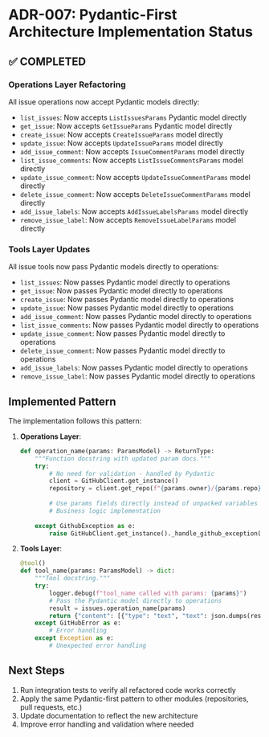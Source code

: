 # ADR-007: Pydantic-First Architecture Implementation Status

## ✅ COMPLETED

### Operations Layer Refactoring
All issue operations now accept Pydantic models directly:
- `list_issues`: Now accepts `ListIssuesParams` Pydantic model directly
- `get_issue`: Now accepts `GetIssueParams` Pydantic model directly
- `create_issue`: Now accepts `CreateIssueParams` model directly
- `update_issue`: Now accepts `UpdateIssueParams` model directly
- `add_issue_comment`: Now accepts `IssueCommentParams` model directly
- `list_issue_comments`: Now accepts `ListIssueCommentsParams` model directly
- `update_issue_comment`: Now accepts `UpdateIssueCommentParams` model directly
- `delete_issue_comment`: Now accepts `DeleteIssueCommentParams` model directly
- `add_issue_labels`: Now accepts `AddIssueLabelsParams` model directly
- `remove_issue_label`: Now accepts `RemoveIssueLabelParams` model directly

### Tools Layer Updates
All issue tools now pass Pydantic models directly to operations:
- `list_issues`: Now passes Pydantic model directly to operations
- `get_issue`: Now passes Pydantic model directly to operations
- `create_issue`: Now passes Pydantic model directly to operations
- `update_issue`: Now passes Pydantic model directly to operations
- `add_issue_comment`: Now passes Pydantic model directly to operations
- `list_issue_comments`: Now passes Pydantic model directly to operations
- `update_issue_comment`: Now passes Pydantic model directly to operations
- `delete_issue_comment`: Now passes Pydantic model directly to operations
- `add_issue_labels`: Now passes Pydantic model directly to operations
- `remove_issue_label`: Now passes Pydantic model directly to operations

## Implemented Pattern

The implementation follows this pattern:

1. **Operations Layer**:
   ```python
   def operation_name(params: ParamsModel) -> ReturnType:
       """Function docstring with updated param docs."""
       try:
           # No need for validation - handled by Pydantic
           client = GitHubClient.get_instance()
           repository = client.get_repo(f"{params.owner}/{params.repo}")
           
           # Use params fields directly instead of unpacked variables
           # Business logic implementation
           
       except GithubException as e:
           raise GitHubClient.get_instance()._handle_github_exception(e)
   ```

2. **Tools Layer**:
   ```python
   @tool()
   def tool_name(params: ParamsModel) -> dict:
       """Tool docstring."""
       try:
           logger.debug(f"tool_name called with params: {params}")
           # Pass the Pydantic model directly to operations
           result = issues.operation_name(params)
           return {"content": [{"type": "text", "text": json.dumps(result, indent=2)}]}
       except GitHubError as e:
           # Error handling
       except Exception as e:
           # Unexpected error handling
   ```

## Next Steps

1. Run integration tests to verify all refactored code works correctly
2. Apply the same Pydantic-first pattern to other modules (repositories, pull requests, etc.)
3. Update documentation to reflect the new architecture
4. Improve error handling and validation where needed
